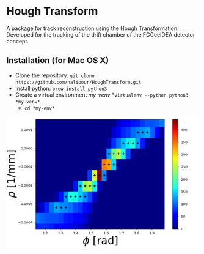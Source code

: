 # Hough Transform

A package for track reconstruction using the Hough Transformation.
Developed for the tracking of the drift chamber of the FCCeeIDEA detector concept.

## Installation (for Mac OS X)

* Clone the repository: `git clone https://github.com/nalipour/HoughTransform.git`
* Install python: `brew install python3`
* Create a virtual environment *my-venv*
  *`virtualenv --python python3 *my-venv*`
  * `cd *my-env*`


![your_image_name](images/zoom_HT_withMax.png)
